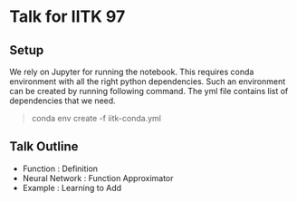 # Talk for IITK 97

## Setup
We rely on Jupyter for running the notebook.
This requires conda environment with all the right python dependencies.
Such an environment can be created by running following command. The yml file contains list of dependencies that we need.
> conda env create -f iitk-conda.yml

## Talk Outline
* Function : Definition
* Neural Network : Function Approximator
* Example : Learning to Add
